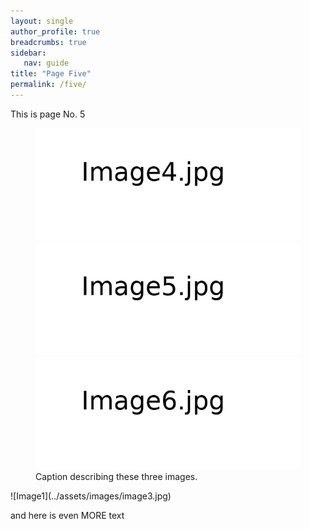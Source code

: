 ```yaml
---
layout: single
author_profile: true
breadcrumbs: true
sidebar:
   nav: guide
title: "Page Five"
permalink: /five/
---
```


This is page No. 5


<figure class="third">
	<img src="../assets/images/image4.jpg">
	<img src="../assets/images/image5.jpg">
	<img src="../assets/images/image6.jpg">
	<figcaption>Caption describing these three images.</figcaption>
</figure>
![Image1](../assets/images/image3.jpg)

and here is even MORE text
